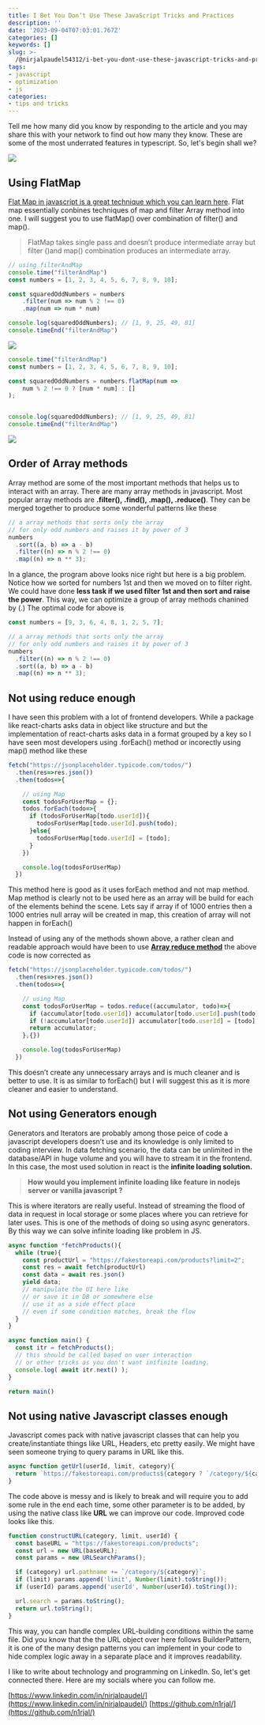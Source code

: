 ```yaml
---
title: I Bet You Don’t Use These JavaScript Tricks and Practices
description: ''
date: '2023-09-04T07:03:01.767Z'
categories: []
keywords: []
slug: >-
  /@nirjalpaudel54312/i-bet-you-dont-use-these-javascript-tricks-and-pratices-5ab5438ed4c8
tags:
- javascript
- optimization
- js
categories:
- tips and tricks
---
```



Tell me how many did you know by responding to the article and you may share this with your network to find out how many they know. These are some of the most underrated features in typescript. So, let's begin shall we?

![](img/0__nmnULubrz2ncLsRj.webp)

## Using FlatMap

[Flat Map in javascript is a great technique which you can learn here](https://developer.mozilla.org/en-US/docs/Web/JavaScript/Reference/Global_Objects/Array/flatMap). Flat map essentially conbines techniques of map and filter Array method into one. I will suggest you to use flatMap() over combination of filter() and map().

> FlatMap takes single pass and doesn’t produce intermediate array but filter ()and map() combination produces an intermediate array.
```js
// using filterAndMap
console.time("filterAndMap")
const numbers = [1, 2, 3, 4, 5, 6, 7, 8, 9, 10];

const squaredOddNumbers = numbers
    .filter(num => num % 2 !== 0)
    .map(num => num * num)

console.log(squaredOddNumbers); // [1, 9, 25, 49, 81]
console.timeEnd("filterAndMap")
```
![](img/1__a9cMhpzzQmQQ__ivIOwvXQw.webp)

```js
console.time("filterAndMap")
const numbers = [1, 2, 3, 4, 5, 6, 7, 8, 9, 10];

const squaredOddNumbers = numbers.flatMap(num =>
    num % 2 !== 0 ? [num * num] : []
);


console.log(squaredOddNumbers); // [1, 9, 25, 49, 81]
console.timeEnd("filterAndMap")
```
![](img/1__wDkxp8xJhcm__rCUASgnYmw.png)

## Order of Array methods

Array method are some of the most important methods that helps us to interact with an array. There are many array methods in javascript. Most popular array methods are **.filter(), .find(), .map(), .reduce()**. They can be merged together to produce some wonderful patterns like these
```js
// a array methods that sorts only the array
// for only odd numbers and raises it by power of 3
numbers
  .sort((a, b) => a - b)
  .filter((n) => n % 2 !== 0)
  .map((n) => n ** 3);
```

In a glance, the program above looks nice right but here is a big problem. Notice how we sorted for numbers 1st and then we moved on to filter right. We could have done **less task if we used filter 1st and then sort and raise the power**. This way, we can optimize a group of array methods chanined by (.)
The optimal code for above is

```js
const numbers = [9, 3, 6, 4, 8, 1, 2, 5, 7];

// a array methods that sorts only the array
// for only odd numbers and raises it by power of 3
numbers
  .filter((n) => n % 2 !== 0)
  .sort((a, b) => a - b)
  .map((n) => n ** 3);
```
## Not using reduce enough

I have seen this problem with a lot of frontend developers. While a package like react-charts asks data in object like structure and but the implementation of react-charts asks data in a format grouped by a key so I have seen most developers using .forEach() method or incorectly using map() method like these
```js
fetch("https://jsonplaceholder.typicode.com/todos/")
  .then(res=>res.json())
  .then(todos=>{

    // using Map
    const todosForUserMap = {};
    todos.forEach(todo=>{
      if (todosForUserMap[todo.userId]){
        todosForUserMap[todo.userId].push(todo);
      }else{
        todosForUserMap[todo.userId] = [todo];
      }
    })

    console.log(todosForUserMap)
  })
```

This method here is good as it uses forEach method and not map method. Map method is clearly not to be used here as an array will be build for each of the elements behind the scene. Lets say if array if of 1000 entries then a 1000 entries null array will be created in map, this creation of array will not happen in forEach()

Instead of using any of the methods shown above, a rather clean and readable approach would have been to use [**Array reduce method**](https://developer.mozilla.org/en-US/docs/Web/JavaScript/Reference/Global_Objects/Array/reduce) the above code is now corrected as
```js
fetch("https://jsonplaceholder.typicode.com/todos/")
  .then(res=>res.json())
  .then(todos=>{

    // using Map
    const todosForUserMap = todos.reduce((accumulator, todo)=>{
      if (accumulator[todo.userId]) accumulator[todo.userId].push(todo);
      if (!accumulator[todo.userId]) accumulator[todo.userId] = [todo];
      return accumulator;
    },{})

    console.log(todosForUserMap)
  })
```

This doesn’t create any unnecessary arrays and is much cleaner and is better to use. It is as similar to forEach() but I will suggest this as it is more cleaner and easier to understand.

## Not using Generators enough

Generators and Iterators are probably among those peice of code a javascript developers doesn’t use and its knowledge is only limited to coding interview. In data fetching scenario, the data can be unlimited in the database/API in huge volume and you will have to stream it in the frontend. In this case, the most used solution in react is the **infinite loading solution.**

> **How would you implement infinite loading like feature in nodejs server or vanilla javascript ?**

This is where iterators are really useful. Instead of streaming the flood of data in request in local storage or some places where you can retrieve for later uses. This is one of the methods of doing so using async generators. By this way we can solve infinite loading like problem in JS.
```js
async function *fetchProducts(){
  while (true){
    const productUrl = "https://fakestoreapi.com/products?limit=2";
    const res = await fetch(productUrl)
    const data = await res.json()
    yield data;
    // manipulate the UI here like
    // or save it in DB or somewhere else
    // use it as a side effect place
    // even if some condition matches, break the flow
  }
}

async function main() {
  const itr = fetchProducts();
  // this should be called based on user interaction
  // or other tricks as you don't want inifinite loading.
  console.log( await itr.next() );
}

return main()
```
## Not using native Javascript classes enough

Javascript comes pack with native javascript classes that can help you create/instantiate things like URL, Headers, etc pretty easily. We might have seen someone trying to query params in URL like this.
```js
async function getUrl(userId, limit, category){
  return `https://fakestoreapi.com/products${category ? `/category/${category}` : ""}${limit ? Number(limit):""}${userId? Number(userId):""}`;
}
```

The code above is messy and is likely to break and will require you to add some rule in the end each time, some other parameter is to be added, by using the native class like **URL** we can improve our code. Improved code looks like this.
```js
function constructURL(category, limit, userId) {
  const baseURL = "https://fakestoreapi.com/products";
  const url = new URL(baseURL);
  const params = new URLSearchParams();

  if (category) url.pathname += `/category/${category}`;
  if (limit) params.append('limit', Number(limit).toString());
  if (userId) params.append('userId', Number(userId).toString());

  url.search = params.toString();
  return url.toString();
}
```
This way, you can handle complex URL-building conditions within the same file. Did you know that the the URL object over here follows BuilderPattern, it is one of the many design patterns you can implement in your code to hide complex logic away in a separate place and it improves readability.

I like to write about technology and programming on LinkedIn. So, let's get connected there. Here are my socials where you can follow me.

[https://www.linkedin.com/in/nirjalpaudel/](https://www.linkedin.com/in/nirjalpaudel/)
[https://github.com/n1rjal/](https://github.com/n1rjal/)
